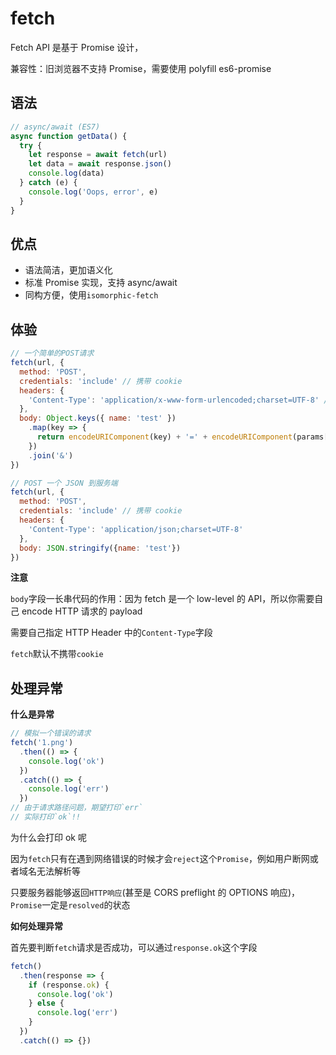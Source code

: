 # fetch

Fetch API 是基于 Promise 设计，

兼容性：旧浏览器不支持 Promise，需要使用 polyfill es6-promise

## 语法

```js
// async/await (ES7)
async function getData() {
  try {
    let response = await fetch(url)
    let data = await response.json()
    console.log(data)
  } catch (e) {
    console.log('Oops, error', e)
  }
}
```

## 优点

- 语法简洁，更加语义化
- 标准 Promise 实现，支持 async/await
- 同构方便，使用`isomorphic-fetch`

## 体验

```js
// 一个简单的POST请求
fetch(url, {
  method: 'POST',
  credentials: 'include' // 携带 cookie
  headers: {
    'Content-Type': 'application/x-www-form-urlencoded;charset=UTF-8' // POST请求兼容性处理
  },
  body: Object.keys({ name: 'test' })
    .map(key => {
      return encodeURIComponent(key) + '=' + encodeURIComponent(params[key])
    })
    .join('&')
})

// POST 一个 JSON 到服务端
fetch(url, {
  method: 'POST',
  credentials: 'include' // 携带 cookie
  headers: {
    'Content-Type': 'application/json;charset=UTF-8'
  },
  body: JSON.stringify({name: 'test'})
})
```

**注意**

`body`字段一长串代码的作用：因为 fetch 是一个 low-level 的 API，所以你需要自己 encode HTTP 请求的 payload

需要自己指定 HTTP Header 中的`Content-Type`字段

`fetch`默认不携带`cookie`

## 处理异常

**什么是异常**

```js
// 模拟一个错误的请求
fetch('1.png')
  .then(() => {
    console.log('ok')
  })
  .catch(() => {
    console.log('err')
  })
// 由于请求路径问题，期望打印`err`
// 实际打印`ok`!!
```

为什么会打印 ok 呢

因为`fetch`只有在遇到网络错误的时候才会`reject`这个`Promise`，例如用户断网或者域名无法解析等

只要服务器能够返回`HTTP响应`(甚至是 CORS preflight 的 OPTIONS 响应)，`Promise`一定是`resolved`的状态

**如何处理异常**

首先要判断`fetch`请求是否成功，可以通过`response.ok`这个字段

```js
fetch()
  .then(response => {
    if (response.ok) {
      console.log('ok')
    } else {
      console.log('err')
    }
  })
  .catch(() => {})
```
